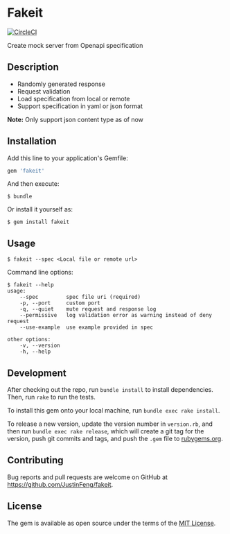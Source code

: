 # Fakeit

[![CircleCI](https://circleci.com/gh/JustinFeng/fakeit.svg?style=svg)](https://circleci.com/gh/JustinFeng/fakeit)

Create mock server from Openapi specification

## Description

* Randomly generated response
* Request validation
* Load specification from local or remote
* Support specification in yaml or json format

**Note:** Only support json content type as of now

## Installation

Add this line to your application's Gemfile:

```ruby
gem 'fakeit'
```

And then execute:

    $ bundle

Or install it yourself as:

    $ gem install fakeit

## Usage

    $ fakeit --spec <Local file or remote url>

Command line options:

    $ fakeit --help
    usage:
        --spec         spec file uri (required)
        -p, --port     custom port
        -q, --quiet    mute request and response log
        --permissive   log validation error as warning instead of deny request
        --use-example  use example provided in spec

    other options:
        -v, --version
        -h, --help

## Development

After checking out the repo, run `bundle install` to install dependencies. Then, run `rake` to run the tests.

To install this gem onto your local machine, run `bundle exec rake install`.

To release a new version, update the version number in `version.rb`, and then run `bundle exec rake release`, which will create a git tag for the version, push git commits and tags, and push the `.gem` file to [rubygems.org](https://rubygems.org).

## Contributing

Bug reports and pull requests are welcome on GitHub at https://github.com/JustinFeng/fakeit.

## License

The gem is available as open source under the terms of the [MIT License](https://opensource.org/licenses/MIT).
